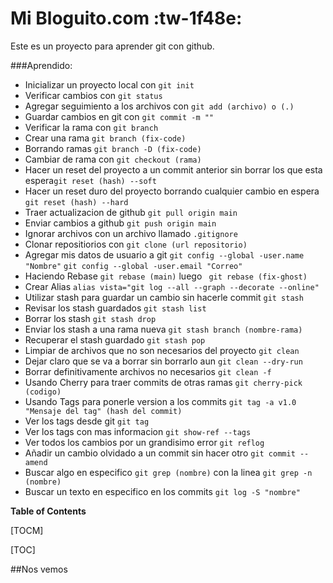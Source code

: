 # Mi Bloguito.com :tw-1f48e:

Este es un proyecto para aprender git con github.

###Aprendido:

- Inicializar un proyecto local con `git init`
- Verificar cambios con `git status`
- Agregar seguimiento a los archivos con `git add (archivo) o (.) `
- Guardar cambios en git con `git commit -m ""`
- Verificar la rama con `git branch`
- Crear una rama `git branch (fix-code)`
- Borrando ramas `git branch -D (fix-code)`
- Cambiar de rama con `git checkout (rama)`
- Hacer un reset del proyecto a un commit anterior sin borrar los que esta espera`git reset (hash) --soft`
- Hacer un reset duro del proyecto borrando cualquier cambio en espera `git reset (hash) --hard`
- Traer actualizacion de github `git pull origin main`
- Enviar cambios a github `git push origin main`
- Ignorar archivos con un archivo llamado `.gitignore`
- Clonar repositiorios con `git clone (url repositorio)`
- Agregar mis datos de usuario a git `git config --global -user.name "Nombre"` `git config --global -user.email "Correo"`
- Haciendo Rebase `git rebase (main)` luego ` git rebase (fix-ghost)`
- Crear Alias `alias vista="git log --all --graph --decorate --online"`
- Utilizar stash para guardar un cambio sin hacerle commit `git stash`
- Revisar los stash guardados `git stash list`
- Borrar los stash `git stash drop`
- Enviar los stash a una rama nueva `git stash branch (nombre-rama)`
- Recuperar el stash guardado `git stash pop`
- Limpiar de archivos que no son necesarios del proyecto `git clean` 
- Dejar claro que se va a borrar sin borrarlo aun `git clean --dry-run`
- Borrar definitivamente archivos no necesarios `git clean -f`
- Usando Cherry para traer commits de otras ramas `git cherry-pick (codigo)`
- Usando Tags para ponerle version a los commits `git tag -a v1.0 "Mensaje del tag" (hash del commit)`
- Ver los tags desde git `git tag`
- Ver los tags con mas informacion `git show-ref --tags`
- Ver todos los cambios por un grandisimo error `git reflog`
- Añadir un cambio olvidado a un commit sin hacer otro `git commit --amend`
- Buscar algo en especifico `git grep (nombre)` con la linea `git grep -n (nombre)`
- Buscar un texto en especifico en los commits `git log -S "nombre"`


**Table of Contents**

[TOCM]

[TOC]

##Nos vemos



